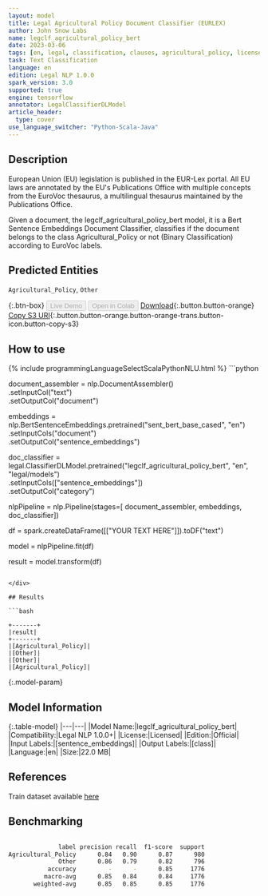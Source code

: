```yaml
---
layout: model
title: Legal Agricultural Policy Document Classifier (EURLEX)
author: John Snow Labs
name: legclf_agricultural_policy_bert
date: 2023-03-06
tags: [en, legal, classification, clauses, agricultural_policy, licensed, tensorflow]
task: Text Classification
language: en
edition: Legal NLP 1.0.0
spark_version: 3.0
supported: true
engine: tensorflow
annotator: LegalClassifierDLModel
article_header:
  type: cover
use_language_switcher: "Python-Scala-Java"
---
```


## Description

European Union (EU) legislation is published in the EUR-Lex portal. All EU laws are annotated by the EU's Publications Office with multiple concepts from the EuroVoc thesaurus, a multilingual thesaurus maintained by the Publications Office.

Given a document, the legclf_agricultural_policy_bert model, it is a Bert Sentence Embeddings Document Classifier, classifies if the document belongs to the class Agricultural_Policy or not (Binary Classification) according to EuroVoc labels.

## Predicted Entities

`Agricultural_Policy`, `Other`

{:.btn-box}
<button class="button button-orange" disabled>Live Demo</button>
<button class="button button-orange" disabled>Open in Colab</button>
[Download](https://s3.amazonaws.com/auxdata.johnsnowlabs.com/legal/models/legclf_agricultural_policy_bert_en_1.0.0_3.0_1678111696003.zip){:.button.button-orange}
[Copy S3 URI](s3://auxdata.johnsnowlabs.com/legal/models/legclf_agricultural_policy_bert_en_1.0.0_3.0_1678111696003.zip){:.button.button-orange.button-orange-trans.button-icon.button-copy-s3}

## How to use



<div class="tabs-box" markdown="1">
{% include programmingLanguageSelectScalaPythonNLU.html %}
```python

document_assembler = nlp.DocumentAssembler()\
    .setInputCol("text")\
    .setOutputCol("document")

embeddings = nlp.BertSentenceEmbeddings.pretrained("sent_bert_base_cased", "en")\
    .setInputCols("document")\
    .setOutputCol("sentence_embeddings")

doc_classifier = legal.ClassifierDLModel.pretrained("legclf_agricultural_policy_bert", "en", "legal/models")\
    .setInputCols(["sentence_embeddings"])\
    .setOutputCol("category")

nlpPipeline = nlp.Pipeline(stages=[
    document_assembler, 
    embeddings,
    doc_classifier])

df = spark.createDataFrame([["YOUR TEXT HERE"]]).toDF("text")

model = nlpPipeline.fit(df)

result = model.transform(df)

```

</div>

## Results

```bash

+-------+
|result|
+-------+
|[Agricultural_Policy]|
|[Other]|
|[Other]|
|[Agricultural_Policy]|

```

{:.model-param}
## Model Information

{:.table-model}
|---|---|
|Model Name:|legclf_agricultural_policy_bert|
|Compatibility:|Legal NLP 1.0.0+|
|License:|Licensed|
|Edition:|Official|
|Input Labels:|[sentence_embeddings]|
|Output Labels:|[class]|
|Language:|en|
|Size:|22.0 MB|

## References

Train dataset available [here](https://huggingface.co/datasets/lex_glue)

## Benchmarking

```bash

              label precision recall  f1-score  support
Agricultural_Policy      0.84   0.90      0.87      980
              Other      0.86   0.79      0.82      796
           accuracy         -      -      0.85     1776
          macro-avg      0.85   0.84      0.84     1776
       weighted-avg      0.85   0.85      0.85     1776
```